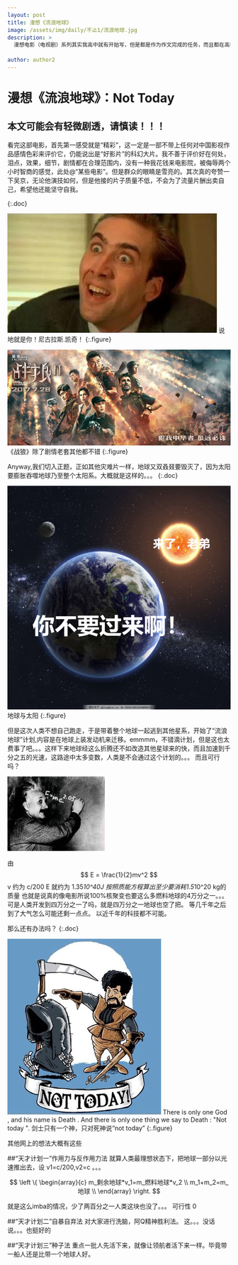 ```yaml
---
layout: post
title: 漫想《流浪地球》
image: /assets/img/daily/不止1/流浪地球.jpg
description: > 
  漫想电影（电视剧）系列其实我高中就有开始写，但是都是作为作文完成的任务，而且都在高考后丢失。其中我对《盗梦空间》和《冰与火之歌》（电视剧）的研究最为深入。在《冰与火之歌》系列（美剧称“权力的游戏”简称“权游”）的研究中不仅深究本书历史和传说，更是顺带了解了英国历代历史，发现书中有许多英国历史中事件的影子，例如权游中五王战争中兰尼斯特与史塔克的纷争在历史上就是“白玫瑰”约克与“红玫瑰”兰开斯特两大家族的战争。没想到它为我打开一扇新世界的大门，每每看到影视作品都喜欢漫想（白日梦），《星际穿越》更是让我彻夜难眠（关于果因和因果的辨证论，可能后面二刷会写出来）。如今脱离了高中高压的环境，如今终于有充足的时间让我写下自己对有深意影视作品的漫想。。。

author: author2
---
```

# 漫想《流浪地球》：Not Today

## 本文可能会有轻微剧透，请慎读！！！

看完这部电影，首先第一感受就是“精彩”，这一定是一部不带上任何对中国影视作品感情色彩来评价它，仍能说出是“好影片”的科幻大片。我不善于评价好在何处，泪点，效果，细节，剧情都在合理范围内，没有一种我花钱来电影院，被侮辱两个小时智商的感觉，此处@“某些电影”。但是群众的眼睛是雪亮的。其次真的夸赞一下吴京，无论他演技如何，但是他接的片子质量不低，不会为了流量片酬出卖自己，希望他还能坚守自我。

{:.doc}

![1](/assets/img/daily/不止1/1.jpg)
 说地就是你！尼古拉斯.凯奇！
{:.figure}


![2](/assets/img/daily/不止1/2.jpg)
《战狼》除了剧情老套其他都不错
{:.figure}

Anyway,我们切入正题，正如其他灾难片一样，地球又双叒叕要毁灭了，因为太阳要膨胀吞噬地球乃至整个太阳系。大概就是这样的。。。
{:.doc}

![2](/assets/img/daily/不止1/地球.jpg)
地球与太阳
{:.figure}

但是这次人类不想自己跑走，于是带着整个地球一起逃到其他星系，开始了“流浪地球”计划,内容是在地球上装发动机来迁移。emmmm，不错滴计划，但是这也太费事了吧。。。这样下来地球经这么折腾还不如改造其他星球来的快，而且加速到千分之五的光速，这路途中太多变数，人类是不会通过这个计划的。。。
而且可行吗？

![a](/assets/img/daily/不止1/a.jpg)

由
$$
E = \frac{1}{2}mv^2
$$
v 约为 c/200
E 就约为 1.35*10^40J
按照质能方程算出至少要消耗1.5*10^20 kg的质量
也就是说真的像电影所说100%核聚变也要这么多燃料地球的4万分之一。。。
可是人类开发到四万分之一了吗，就是四万分之一地球也空了把。
等几千年之后到了大气怎么可能还剩一点点。
以近千年的科技都不可能。


那么还有办法吗？
{:.doc}


![q](/assets/img/daily/不止1/q.jpg)
There is only one God , and his name is Death . And there is only one thing we say to 
Death : "Not today ".
剑士只有一个神，只对死神说“not today”
{:.figure}

其他网上的想法大概有这些

##“天才计划一”作用力与反作用力法
就算人类最理想状态下，把地球一部分以光速推出去，设 v1=c/200,v2=c  。。。

$$
\left \{ 
\begin{array}{c}
m_剩余地球*v_1=m_燃料地球*v_2 \\ 
m_1+m_2=m_地球 \\ 
\end{array}
\right. 
$$

就是这么imba的情况，少了两百分之一人类这块也没了。。。
可行性 0 

##“天才计划二”自暴自弃法
对大家进行洗脑，阿Q精神胜利法。
这。。。没话说。。。也挺好的

##“天才计划三”种子法
重点一批人先活下来，就像让领航者活下来一样。毕竟带一船人还是比带一个地球人好。



